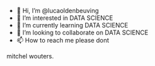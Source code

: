 - 👋 Hi, I’m @lucaoldenbeuving
- 👀 I’m interested in DATA SCIENCE
- 🌱 I’m currently learning DATA SCIENCE
- 💞️ I’m looking to collaborate on DATA SCIENCE
- 📫 How to reach me please dont

mitchel wouters.

<!---
lucaoldenbeuving/lucaoldenbeuving is a ✨ special ✨ repository because its `README.md` (this file) appears on your GitHub profile.
You can click the Preview link to take a look at your changes.
--->
